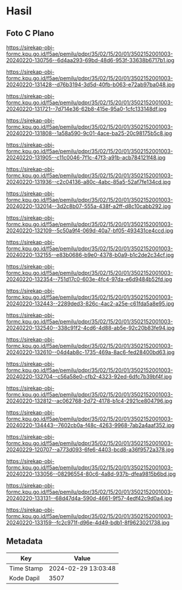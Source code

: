 # Hasil

## Foto C Plano

https://sirekap-obj-formc.kpu.go.id/f5ae/pemilu/pdpr/35/02/15/20/01/3502152001003-20240220-130756--6d4aa293-69bd-48d6-953f-33638b6717b1.jpg

https://sirekap-obj-formc.kpu.go.id/f5ae/pemilu/pdpr/35/02/15/20/01/3502152001003-20240220-131428--d76b3194-3d5d-40fb-b063-e72ab97ba048.jpg

https://sirekap-obj-formc.kpu.go.id/f5ae/pemilu/pdpr/35/02/15/20/01/3502152001003-20240220-131721--7d714e36-62b8-415e-95a0-1cfc133148df.jpg

https://sirekap-obj-formc.kpu.go.id/f5ae/pemilu/pdpr/35/02/15/20/01/3502152001003-20240220-131808--1a58a590-9c01-4ace-ba25-20c98175b5c8.jpg

https://sirekap-obj-formc.kpu.go.id/f5ae/pemilu/pdpr/35/02/15/20/01/3502152001003-20240220-131905--c11c0046-7f1c-47f3-a91b-acb784121f48.jpg

https://sirekap-obj-formc.kpu.go.id/f5ae/pemilu/pdpr/35/02/15/20/01/3502152001003-20240220-131936--c2c04136-a80c-4abc-85a5-52af7fe134cd.jpg

https://sirekap-obj-formc.kpu.go.id/f5ae/pemilu/pdpr/35/02/15/20/01/3502152001003-20240220-132014--3d2c8b07-555a-438f-a2ff-d8c10cabb292.jpg

https://sirekap-obj-formc.kpu.go.id/f5ae/pemilu/pdpr/35/02/15/20/01/3502152001003-20240220-132109--5c50a9f4-069d-40a7-bf05-493431ce4ccd.jpg

https://sirekap-obj-formc.kpu.go.id/f5ae/pemilu/pdpr/35/02/15/20/01/3502152001003-20240220-132155--e83b0686-b9e0-4378-b0a9-b1c2de2c34cf.jpg

https://sirekap-obj-formc.kpu.go.id/f5ae/pemilu/pdpr/35/02/15/20/01/3502152001003-20240220-132354--751d17c0-603e-4fc4-97da-e6d9484b52fd.jpg

https://sirekap-obj-formc.kpu.go.id/f5ae/pemilu/pdpr/35/02/15/20/01/3502152001003-20240220-132443--2289ded3-826c-4ac2-a25e-c61fda5a8e95.jpg

https://sirekap-obj-formc.kpu.go.id/f5ae/pemilu/pdpr/35/02/15/20/01/3502152001003-20240220-132540--338c91f2-4cd6-4d88-ab5e-92c20b83fe94.jpg

https://sirekap-obj-formc.kpu.go.id/f5ae/pemilu/pdpr/35/02/15/20/01/3502152001003-20240220-132610--04d4ab8c-1735-469a-8ac6-fed28400bd63.jpg

https://sirekap-obj-formc.kpu.go.id/f5ae/pemilu/pdpr/35/02/15/20/01/3502152001003-20240220-132704--c56a58e0-cfb2-4323-92ed-6dfc7b39bf4f.jpg

https://sirekap-obj-formc.kpu.go.id/f5ae/pemilu/pdpr/35/02/15/20/01/3502152001003-20240220-132812--ac062768-2d72-4178-b1c4-2921ce804796.jpg

https://sirekap-obj-formc.kpu.go.id/f5ae/pemilu/pdpr/35/02/15/20/01/3502152001003-20240220-134443--7602cb0a-f48c-4263-9968-7ab2a4aaf352.jpg

https://sirekap-obj-formc.kpu.go.id/f5ae/pemilu/pdpr/35/02/15/20/01/3502152001003-20240229-120707--a773d093-6fe6-4403-bcd8-a36f9572a378.jpg

https://sirekap-obj-formc.kpu.go.id/f5ae/pemilu/pdpr/35/02/15/20/01/3502152001003-20240220-133056--08296554-80c6-4a8d-937b-dfea9815b6bd.jpg

https://sirekap-obj-formc.kpu.go.id/f5ae/pemilu/pdpr/35/02/15/20/01/3502152001003-20240220-133131--68d47d4a-590d-4661-9f57-4edf42c9d0a4.jpg

https://sirekap-obj-formc.kpu.go.id/f5ae/pemilu/pdpr/35/02/15/20/01/3502152001003-20240220-133159--fc2c971f-d96e-4d49-bdb1-8f9623021738.jpg


## Metadata

| Key        | Value               |
| ---------- | ------------------- |
| Time Stamp | 2024-02-29 13:03:48 |
| Kode Dapil | 3507                |



